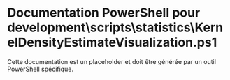 # Documentation PowerShell pour development\scripts\statistics\KernelDensityEstimateVisualization.ps1

Cette documentation est un placeholder et doit être générée par un outil PowerShell spécifique.
